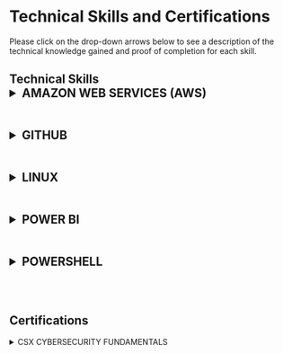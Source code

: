 <h1> Technical Skills and Certifications </h1>

Please click on the drop-down arrows below to see a description of the technical knowledge gained and proof of completion for each skill.

<h2> Technical Skills </21>

<details><summary>AMAZON WEB SERVICES (AWS)</summary>

  
<h4> Description: </h4>
I completed the AWS Cloud Practitioner Essentials course offered by Amazon:
https://www.aws.training/learningobject/curriculum?id=16357

<ul>The 8 AWS Courses include an overview of fundamental Amazon Web Services products and capabilities including:
 <li>Definition and benefits of cloud computing</li>
 <li>AWS Core Services (EC2 Cloud, S3 Data Storage, etc.)</li>
 <li>AWS Security (Shared responsibility model, roles, permissions, security certifications)</li>
 <li>AWS Architecting (Pillars: operational excellence, security, reliability, performance efficiency, cost optimization)</li>
 <li>AWS Pricing and Support (only pay for what you use)</li>
 <li>AWS Product Demonstrations</li>
</ul>

<h4> Course Completion: </h4>
AWS Cloud Practitioner Essentials Course Completion Certificate:
<img src="AWSCourseCompletion.jpg" alt="AWS Course Completion">





</details>

<br>
<br>

<details><summary>GITHUB</summary>


<h4> Description: </h4>
I completed the introductory GitHub learning labs offered on the GitHub website:
https://lab.github.com/courses 

<ul> The 8 GitHub labs include an overview of fundamental GitHub skills including:
<li>GitHub page navigation</li>
<li>Adding files</li>
<li>Formatting content using Markdown</li>
<li>Creating and merging Pull Requests</li>
<li>Publishing repositories using GitHub Pages</li>
<li>Contributing to repositories in the GitHub community</li>
<li>Uploading existing projects to GitHub</li>
</ul>

<h4> Course Completion: </h4>
<img src="GitHubProgress1.jpg" alt="GitHubProgress">

<img src="GitHubProgress2.jpg" alt="GitHubProgress2">


</details>

<br>
<br>
  
<details><summary>LINUX</summary>


<h4> Description: </h4>
I completed a series of online tutorials offered by Guru99:
https://www.guru99.com/unix-linux-tutorial.html 

<ul> The 5 Linux learning modules offer information regarding Linux development, structure, and basic commands including:
<li>Kernel definition</li>
<li>Description of Linux development (free, open source OS launched in 1991)</li>
<li>Explanation of Linux environment (everything acts as a file)</li>
<li>Linux distributions (Red Hat, Ubuntu, etc.)</li>
<li>User roles and security (regular, root, service)</li>
<li>File naming conventions (case sensitive)</li>
<li>Basic commands (pwd, cd, ls, cat, history, etc.)</li>
<li>User permissions (read, write, execute)</li>
<li>Input and Output redirection</li>
<li>Piping (used to run commands consecutively)</li>
<li>Searching and filtering files (grep command, sort command)</li>
<li>Regular expressions (sepcial characters used to search data and create lists)</li>
<li>Linux environment variables (values that can control or inform system behavior, including: PATH, $LANG, etc.)</li>
<li>Communicating within networks (Ping, FTP, SSH)</li>
<li>Managing processes (foreground vs. background processes, ps utility, kill, nice)</li>
<li>The VI editor (command and insert mode)</li>
<li>Shell scripting (complex scripts that process input and create output)</li>
<li>Virtual terminals (allow multiple users to work on the same computer)</li></li>
<li>Administration (adding users, managing groups, and access controls)</li></li>
<li>Comparison with Unix</li></li>
<li>Common interview questions regarding shell scripting, Linux, and Unix</li></li>
</ul>


</details>

<br>
<br>

<details><summary>POWER BI</summary>


<h4> Description: </h4>
I completed an online training course offered by EdX:
https://powerbi.microsoft.com/en-us/learning/ 

<ul> The 9 Power BI learning modules and corresponding labs include an overview of fundamental data analysis and visualization skills using Power BI. These skills include:
<li>Manipulating data in the Power BI desktop, indcluding spreadsheets and parameters</li>
<li>Modeling data thorugh creating columns and tables</li>
<li>Analyzing and visualizing data thorugh graphs, slicers, and conditional formatting</li>
<li>Creating and editing dashboards in Power BI Service</li>
<li>Appropriately formatting Excel to use compatibly with Power BI</li>
<li>Managing and updating both data content and security</li>
<li>Creating live connections to servers (through SQL Azure, SQL Database, etc.)</li>
<li>Developer API</li>
<li>Power BI mobile phone/tablet compatibility and features</li>
</ul>


<h4> Course Completion: </h4>
<img src="PBICourseCompletion.jpg" alt="PowerBI Course Completion">


<h4> Course Performance: </h4>
<img src="PBICourseProgress.jpg" alt="PowerBI Course Progress">
<img src="PBIIntroGrades.jpg" alt="PowerBI Intro">
<img src="PBIModule1-2Grades.jpg" alt="PowerBI Module 1 and 2">
<img src="PBIModule3Grades.jpg" alt="PowerBI Module 3">
<img src="PBIModule4-5Grades.jpg" alt="PowerBI Module 4 and 5">
<img src="PBIModule6-7Grades.jpg" alt="PowerBI Module 6 and 7">
<img src="PBIModule8-9Grades.jpg" alt="PowerBI Module 8 and 9">


</details>

<br>
<br>

<details><summary>POWERSHELL</summary>


<h4> Description: </h4>
I completed an online PowerShell course offered by Microsoft Virtual Academy:
https://mva.microsoft.com/learning-path/powershell-beginner-12 

The PowerShell Beginner course learning path included 2 modules: Getting Started with Microsoft PowerShell and
Getting Started with PowerShell Desired State Configuration (DSC). The modules provided an overview of PowerShell logic and syntax. They also provided viewers methods to continue learning on their own. These modules covered the following core PowerShell concepts:

<ul> Getting Started with Microsoft PowerShell
<li>PowerShell purpose and launching</li></li></li>
<li>PowerShell commandlets</li></li></li>
<li>Effective use of the help system</li></li></li>
<li>Using the pipeline to create more powerful code through combining commands</li></li></li>
<li>Using objects</li></li></li>
<li>Using PowerShell remotely</li></li></li>
<li>Automation</li></li></li>
<li>Basic scripting</li></li></li>
</ul>

<ul> Getting Started with PowerShell Desired State Configuration (DSC)
<li>DSC architecture (push/pull)</li></li>
<li>Idempotent scripting</li></li>
<li>Webserver configuration</li></li>
<li>Configuring pull servers for deployment (SMB and HTTPS)</li></li>
<li>Configuring pus servers for deployment</li></li>
<li>Using built-in resources and add-ins</li></li>
<li>Parameterized configurations</li></li>
<li>Creating and encrypting credentials</li></li>
<li>Common code practices</li></li>
<li>DSC and Linux</li></li>
</ul>

<h4> Course Completion: </h4>
<img src="PowerShellBadge2.jpg" alt="[PowerShell Badge">


</details>

<br>
<br>

<h2> Certifications </h2> 

<details><summary>CSX CYBERSECURITY FUNDAMENTALS</summary>


<h4> Description: </h4>
<ul> The CSX Cybersecurity Fundamentals certification offers an overview of important cybersecurity concepts including:
<li>Risk framework</li>
<li>Common attacks</li>
<li>Cybersecurity controls</li>
<li>Security architecture</li>
<li>Defense in depth</li>
<li>Encryption</li>
<li>Risk assessments and vulnerability management</li>
<li>Security of operating systems, applications, and data</li>
<li>Incident response</li>
<li>Disaster recovery and business continuity planning</li>
<ul>

<h4> Completion Schedule: </h4>
<ul>
<li>Week 1 (1/6/19-1/12/19): Review sections 1 and 2</li>
<li>Week 2 (1/13/19-1/19/19): Review sections 3 and 4</li>
<li>Week 3 (1/20/19-1/26/19): Review sections 5 and 6</li>
<li>Week 4 (1/27/19-2/1/19): Review Vocabulary</li>
</ul>

Potential exam date: 2/2/19


</details>
